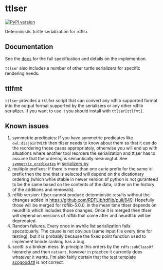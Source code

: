# ttlser
[![PyPI version](https://badge.fury.io/py/ttlser.svg)](https://pypi.org/project/ttlser/)

Deterministic turtle serialization for rdflib.

## Documentation
See the [docs](./docs/ttlser.md) for the full specification and
details on the implemention.

`ttlser` also includes a number of other turtle serializers for
specific rendering needs.

## ttlfmt
`ttlser` provides a `ttlfmt` script that can convert any rdflib supported
format into the output format supported by the serializers or any other
rdflib serializer. If you want to use it you should install with `ttlser[ttlfmt]`.

## Known issues
1. symmetric predicates: If you have symmetric predicates like `owl:disjointWith` then
ttlser needs to know about them so that it can do the reordering those cases appropriately,
otherwise you will end up with situations where another tool reorders the serialization and
ttlser has to assume that the ordering is semantically meaningful.  See
[`symmetric_predicates`](https://github.com/tgbugs/pyontutils/blob/89789653f51b77b13e32dc4f27e231ab00769429/ttlser/ttlser/serializers.py#L234)
in [serializers.py](ttlser/serializers.py).
2. multiple prefixes: If there is more than one curie prefix for the same iri prefix
then the one that is selected will depend on the dicationary ordering (which while
stable in newer version of python is not guranteed to be the same based on the
contents of the data, rather on the history of the additions and removals).
3. rdflib version: ttlser cannot produce deterministic results without the changes
added in https://github.com/RDFLib/rdflib/pull/649. Hopefully those will be merged
for rdflib-5.0.0, in the mean time ttlser depends on neurdflib which includes those
changes. Once it is merged then ttlser will depend on versions of rdflib that come
after and neurdflib will be deprecated.
4. Random failures. Every once in awhile list serialization fails specatcuarly.
The cause is not obvious (same input file every time for testing), but it is probably
because the fixed point function used to implement bnode ranking has a bug.
5. scottl is a broken mess. In principle this orders by the `rdfs:subClassOf` hierarchy
and then `natsort`, however in practice it currently does whatever it wants. I'm also
fairly certain that the test template [scogood.ttl](./test/scogood.ttl) is not correct.
